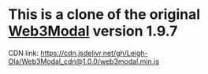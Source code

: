 # This is a clone of the original [Web3Modal](https://github.com/Web3Modal/web3modal) version 1.9.7

CDN link: https://cdn.jsdelivr.net/gh/Leigh-Ola/Web3Modal_cdn@1.0.0/web3modal.min.js

